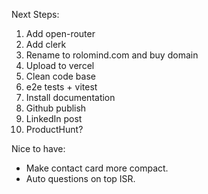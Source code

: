 
Next Steps:
1. Add open-router
2. Add clerk
3. Rename to rolomind.com and buy domain
3. Upload to vercel
4. Clean code base
5. e2e tests + vitest
6. Install documentation
7. Github publish 
8. LinkedIn post
9. ProductHunt?


Nice to have:
- Make contact card more compact.
- Auto questions on top ISR.